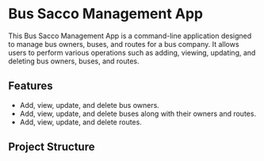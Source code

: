 # Bus Sacco Management App

This Bus Sacco Management App is a command-line application designed to manage bus owners, buses, and routes for a bus company. It allows users to perform various operations such as adding, viewing, updating, and deleting bus owners, buses, and routes.

## Features

- Add, view, update, and delete bus owners.
- Add, view, update, and delete buses along with their owners and routes.
- Add, view, update, and delete routes.

## Project Structure

